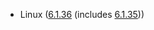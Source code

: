 - Linux ([6.1.36](https://lwn.net/Articles/936674) (includes [6.1.35](https://lwn.net/Articles/935588)))
